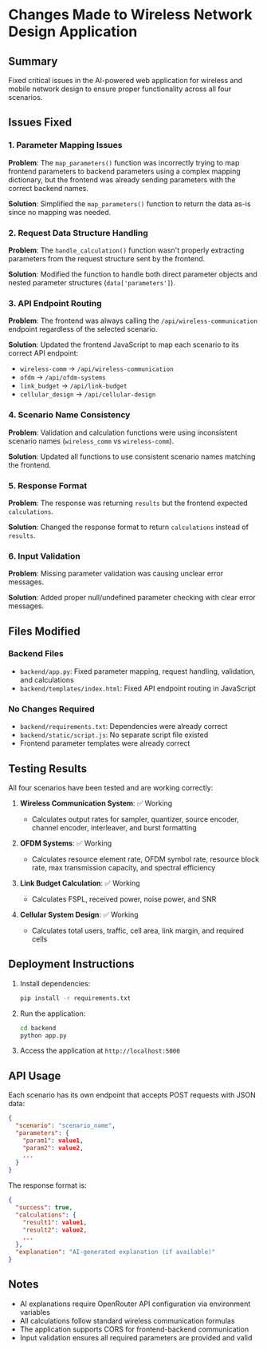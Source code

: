# Changes Made to Wireless Network Design Application

## Summary
Fixed critical issues in the AI-powered web application for wireless and mobile network design to ensure proper functionality across all four scenarios.

## Issues Fixed

### 1. Parameter Mapping Issues
**Problem**: The `map_parameters()` function was incorrectly trying to map frontend parameters to backend parameters using a complex mapping dictionary, but the frontend was already sending parameters with the correct backend names.

**Solution**: Simplified the `map_parameters()` function to return the data as-is since no mapping was needed.

### 2. Request Data Structure Handling
**Problem**: The `handle_calculation()` function wasn't properly extracting parameters from the request structure sent by the frontend.

**Solution**: Modified the function to handle both direct parameter objects and nested parameter structures (`data['parameters']`).

### 3. API Endpoint Routing
**Problem**: The frontend was always calling the `/api/wireless-communication` endpoint regardless of the selected scenario.

**Solution**: Updated the frontend JavaScript to map each scenario to its correct API endpoint:
- `wireless-comm` → `/api/wireless-communication`
- `ofdm` → `/api/ofdm-systems`
- `link_budget` → `/api/link-budget`
- `cellular_design` → `/api/cellular-design`

### 4. Scenario Name Consistency
**Problem**: Validation and calculation functions were using inconsistent scenario names (`wireless_comm` vs `wireless-comm`).

**Solution**: Updated all functions to use consistent scenario names matching the frontend.

### 5. Response Format
**Problem**: The response was returning `results` but the frontend expected `calculations`.

**Solution**: Changed the response format to return `calculations` instead of `results`.

### 6. Input Validation
**Problem**: Missing parameter validation was causing unclear error messages.

**Solution**: Added proper null/undefined parameter checking with clear error messages.

## Files Modified

### Backend Files
- `backend/app.py`: Fixed parameter mapping, request handling, validation, and calculations
- `backend/templates/index.html`: Fixed API endpoint routing in JavaScript

### No Changes Required
- `backend/requirements.txt`: Dependencies were already correct
- `backend/static/script.js`: No separate script file existed
- Frontend parameter templates were already correct

## Testing Results

All four scenarios have been tested and are working correctly:

1. **Wireless Communication System**: ✅ Working
   - Calculates output rates for sampler, quantizer, source encoder, channel encoder, interleaver, and burst formatting
   
2. **OFDM Systems**: ✅ Working
   - Calculates resource element rate, OFDM symbol rate, resource block rate, max transmission capacity, and spectral efficiency
   
3. **Link Budget Calculation**: ✅ Working
   - Calculates FSPL, received power, noise power, and SNR
   
4. **Cellular System Design**: ✅ Working
   - Calculates total users, traffic, cell area, link margin, and required cells

## Deployment Instructions

1. Install dependencies:
   ```bash
   pip install -r requirements.txt
   ```

2. Run the application:
   ```bash
   cd backend
   python app.py
   ```

3. Access the application at `http://localhost:5000`

## API Usage

Each scenario has its own endpoint that accepts POST requests with JSON data:

```json
{
  "scenario": "scenario_name",
  "parameters": {
    "param1": value1,
    "param2": value2,
    ...
  }
}
```

The response format is:
```json
{
  "success": true,
  "calculations": {
    "result1": value1,
    "result2": value2,
    ...
  },
  "explanation": "AI-generated explanation (if available)"
}
```

## Notes

- AI explanations require OpenRouter API configuration via environment variables
- All calculations follow standard wireless communication formulas
- The application supports CORS for frontend-backend communication
- Input validation ensures all required parameters are provided and valid

